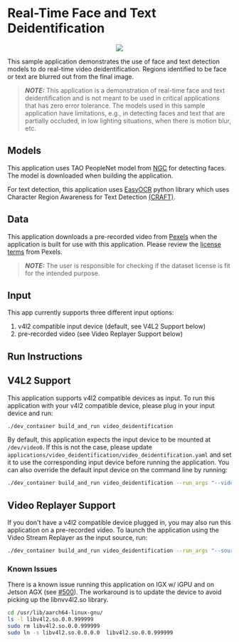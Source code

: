 # Real-Time Face and Text Deidentification

<center> <img src="./docs/video_deid.gif" ></center>

This sample application demonstrates the use of face and text detection models to do real-time video deidentification.
Regions identified to be face or text are blurred out from the final image.

> **_NOTE:_** This application is a demonstration of real-time face and text deidentification and is not meant to be used in critical applications
that has zero error tolerance.  The models used in this sample application have limitations, e.g., in detecting faces and text that are
partially occluded, in low lighting situations, when there is motion blur, etc.

## Models

This application uses TAO PeopleNet model from [NGC](https://catalog.ngc.nvidia.com/orgs/nvidia/teams/tao/models/peoplenet) for detecting faces.
The model is downloaded when building the application.

For text detection, this application uses [EasyOCR](https://github.com/JaidedAI/EasyOCR) python library which uses Character Region Awareness for Text Detection [(CRAFT)](https://github.com/clovaai/CRAFT-pytorch).

## Data

This application downloads a pre-recorded video from [Pexels](https://www.pexels.com/video/young-traveler-walking-in-the-streets-of-milan-5271997/) when the application is built for use with this application.  Please review the [license terms](https://www.pexels.com/license/) from Pexels.

> **_NOTE:_** The user is responsible for checking if the dataset license is fit for the intended purpose.

## Input

This app currently supports three different input options:

1. v4l2 compatible input device (default, see V4L2 Support below)
2. pre-recorded video (see Video Replayer Support below)

## Run Instructions

## V4L2 Support

This application supports v4l2 compatible devices as input.  To run this application with your v4l2 compatible device,
please plug in your input device and run:
```sh
./dev_container build_and_run video_deidentification
```

By default, this application expects the input device to be mounted at `/dev/video0`.  If this is not the case, please update
`applications/video_deidentification/video_deidentification.yaml` and set it to use the corresponding input device before
running the application.  You can also override the default input device on the command line by running:
```sh
./dev_container build_and_run video_deidentification --run_args "--video_device /dev/video0"
```

## Video Replayer Support

If you don't have a v4l2 compatible device plugged in, you may also run this application on a pre-recorded video.
To launch the application using the Video Stream Replayer as the input source, run:

```sh
./dev_container build_and_run video_deidentification --run_args "--source replayer"
```

### Known Issues

There is a known issue running this application on IGX w/ iGPU and on Jetson AGX (see [#500](https://github.com/nvidia-holoscan/holohub/issues/500)).
The workaround is to update the device to avoid picking up the libnvv4l2.so library.

```bash
cd /usr/lib/aarch64-linux-gnu/
ls -l libv4l2.so.0.0.999999
sudo rm libv4l2.so.0.0.999999
sudo ln -s libv4l2.so.0.0.0.0  libv4l2.so.0.0.999999
```
